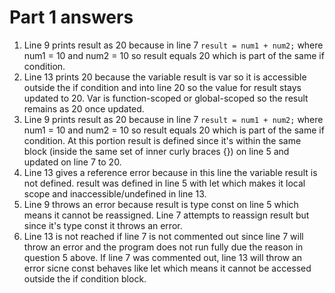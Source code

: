 # Part 1 answers

1. Line 9 prints result as 20 because in line 7 `result = num1 + num2;` where num1 = 10 and num2 = 10 so result equals 20 which is part of the same if condition.
2. Line 13 prints 20 because the variable result is var so it is accessible outside the if condition and into line 20 so the value for result stays updated to 20. Var is function-scoped or global-scoped so the result remains as 20 once updated.
3. Line 9 prints result as 20 because in line 7 `result = num1 + num2;` where num1 = 10 and num2 = 10 so result equals 20 which is part of the same if condition. At this portion result is defined since it's within the same block (inside the same set of inner curly braces {}) on line 5 and updated on line 7 to 20.
4. Line 13 gives a reference error because in this line the variable result is not defined. result was defined in line 5 with let which makes it local scope and inaccessible/undefined in line 13.
5. Line 9 throws an error because result is type const on line 5 which means it cannot be reassigned. Line 7 attempts to reassign result but since it's type const it throws an error.
6. Line 13 is not reached if line 7 is not commented out since line 7 will throw an error and the program does not run fully due the reason in question 5 above. If line 7 was commented out, line 13 will throw an error sicne const behaves like let which means it cannot be accessed outside the if condition block.